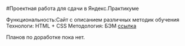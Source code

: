 #Проектная работа для сдачи в Яндекс.Практикуме

Функциональность:Сайт с описанием различных методик обучения
Технологи: HTML + CSS
Методология: БЭМ [ссылка](https://ru.bem.info/methodology/)

Планов по доработке пока нет.